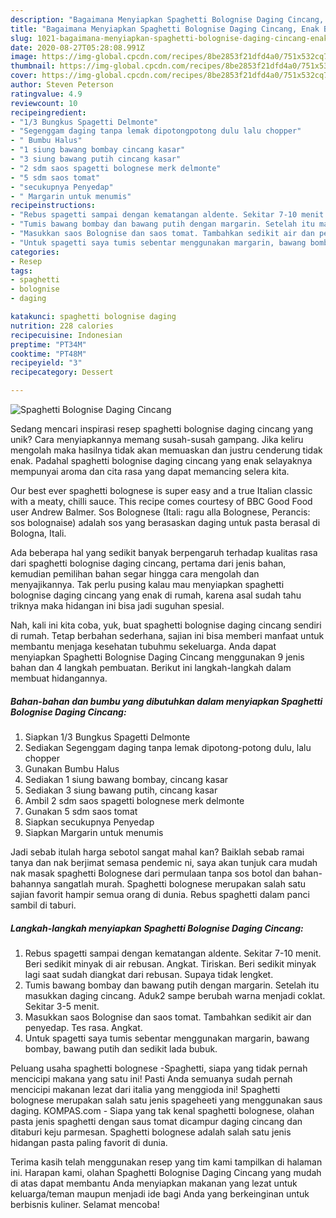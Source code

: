 ```yaml
---
description: "Bagaimana Menyiapkan Spaghetti Bolognise Daging Cincang, Enak Banget"
title: "Bagaimana Menyiapkan Spaghetti Bolognise Daging Cincang, Enak Banget"
slug: 1021-bagaimana-menyiapkan-spaghetti-bolognise-daging-cincang-enak-banget
date: 2020-08-27T05:28:08.991Z
image: https://img-global.cpcdn.com/recipes/8be2853f21dfd4a0/751x532cq70/spaghetti-bolognise-daging-cincang-foto-resep-utama.jpg
thumbnail: https://img-global.cpcdn.com/recipes/8be2853f21dfd4a0/751x532cq70/spaghetti-bolognise-daging-cincang-foto-resep-utama.jpg
cover: https://img-global.cpcdn.com/recipes/8be2853f21dfd4a0/751x532cq70/spaghetti-bolognise-daging-cincang-foto-resep-utama.jpg
author: Steven Peterson
ratingvalue: 4.9
reviewcount: 10
recipeingredient:
- "1/3 Bungkus Spagetti Delmonte"
- "Segenggam daging tanpa lemak dipotongpotong dulu lalu chopper"
- " Bumbu Halus"
- "1 siung bawang bombay cincang kasar"
- "3 siung bawang putih cincang kasar"
- "2 sdm saos spagetti bolognese merk delmonte"
- "5 sdm saos tomat"
- "secukupnya Penyedap"
- " Margarin untuk menumis"
recipeinstructions:
- "Rebus spagetti sampai dengan kematangan aldente. Sekitar 7-10 menit. Beri sedikit minyak di air rebusan. Angkat. Tiriskan. Beri sedikit minyak lagi saat sudah diangkat dari rebusan. Supaya tidak lengket."
- "Tumis bawang bombay dan bawang putih dengan margarin. Setelah itu masukkan daging cincang. Aduk2 sampe berubah warna menjadi coklat. Sekitar 3-5 menit."
- "Masukkan saos Bolognise dan saos tomat. Tambahkan sedikit air dan penyedap. Tes rasa. Angkat."
- "Untuk spagetti saya tumis sebentar menggunakan margarin, bawang bombay, bawang putih dan sedikit lada bubuk."
categories:
- Resep
tags:
- spaghetti
- bolognise
- daging

katakunci: spaghetti bolognise daging 
nutrition: 228 calories
recipecuisine: Indonesian
preptime: "PT34M"
cooktime: "PT48M"
recipeyield: "3"
recipecategory: Dessert

---
```



![Spaghetti Bolognise Daging Cincang](https://img-global.cpcdn.com/recipes/8be2853f21dfd4a0/751x532cq70/spaghetti-bolognise-daging-cincang-foto-resep-utama.jpg)

Sedang mencari inspirasi resep spaghetti bolognise daging cincang yang unik? Cara menyiapkannya memang susah-susah gampang. Jika keliru mengolah maka hasilnya tidak akan memuaskan dan justru cenderung tidak enak. Padahal spaghetti bolognise daging cincang yang enak selayaknya mempunyai aroma dan cita rasa yang dapat memancing selera kita.

Our best ever spaghetti bolognese is super easy and a true Italian classic with a meaty, chilli sauce. This recipe comes courtesy of BBC Good Food user Andrew Balmer. Sos Bolognese (Itali: ragu alla Bolognese, Perancis: sos bolognaise) adalah sos yang berasaskan daging untuk pasta berasal di Bologna, Itali.

Ada beberapa hal yang sedikit banyak berpengaruh terhadap kualitas rasa dari spaghetti bolognise daging cincang, pertama dari jenis bahan, kemudian pemilihan bahan segar hingga cara mengolah dan menyajikannya. Tak perlu pusing kalau mau menyiapkan spaghetti bolognise daging cincang yang enak di rumah, karena asal sudah tahu triknya maka hidangan ini bisa jadi suguhan spesial.


Nah, kali ini kita coba, yuk, buat spaghetti bolognise daging cincang sendiri di rumah. Tetap berbahan sederhana, sajian ini bisa memberi manfaat untuk membantu menjaga kesehatan tubuhmu sekeluarga. Anda dapat menyiapkan Spaghetti Bolognise Daging Cincang menggunakan 9 jenis bahan dan 4 langkah pembuatan. Berikut ini langkah-langkah dalam membuat hidangannya.

<!--inarticleads1-->

##### Bahan-bahan dan bumbu yang dibutuhkan dalam menyiapkan Spaghetti Bolognise Daging Cincang:

1. Siapkan 1/3 Bungkus Spagetti Delmonte
1. Sediakan Segenggam daging tanpa lemak dipotong-potong dulu, lalu chopper
1. Gunakan  Bumbu Halus
1. Sediakan 1 siung bawang bombay, cincang kasar
1. Sediakan 3 siung bawang putih, cincang kasar
1. Ambil 2 sdm saos spagetti bolognese merk delmonte
1. Gunakan 5 sdm saos tomat
1. Siapkan secukupnya Penyedap
1. Siapkan  Margarin untuk menumis


Jadi sebab itulah harga sebotol sangat mahal kan? Baiklah sebab ramai tanya dan nak berjimat semasa pendemic ni, saya akan tunjuk cara mudah nak masak spaghetti Bolognese dari permulaan tanpa sos botol dan bahan-bahannya sangatlah murah. Spaghetti bolognese merupakan salah satu sajian favorit hampir semua orang di dunia. Rebus spaghetti dalam panci sambil di taburi. 

<!--inarticleads2-->

##### Langkah-langkah menyiapkan Spaghetti Bolognise Daging Cincang:

1. Rebus spagetti sampai dengan kematangan aldente. Sekitar 7-10 menit. Beri sedikit minyak di air rebusan. Angkat. Tiriskan. Beri sedikit minyak lagi saat sudah diangkat dari rebusan. Supaya tidak lengket.
1. Tumis bawang bombay dan bawang putih dengan margarin. Setelah itu masukkan daging cincang. Aduk2 sampe berubah warna menjadi coklat. Sekitar 3-5 menit.
1. Masukkan saos Bolognise dan saos tomat. Tambahkan sedikit air dan penyedap. Tes rasa. Angkat.
1. Untuk spagetti saya tumis sebentar menggunakan margarin, bawang bombay, bawang putih dan sedikit lada bubuk.


Peluang usaha spaghetti bolognese -Spaghetti, siapa yang tidak pernah mencicipi makana yang satu ini! Pasti Anda semuanya sudah pernah mencicipi makanan lezat dari italia yang menggioda ini! Spaghetti bolognese merupakan salah satu jenis spageheeti yang menggunakan saus daging. KOMPAS.com - Siapa yang tak kenal spaghetti bolognese, olahan pasta jenis spaghetti dengan saus tomat dicampur daging cincang dan ditaburi keju parmesan. Spaghetti bolognese adalah salah satu jenis hidangan pasta paling favorit di dunia. 

Terima kasih telah menggunakan resep yang tim kami tampilkan di halaman ini. Harapan kami, olahan Spaghetti Bolognise Daging Cincang yang mudah di atas dapat membantu Anda menyiapkan makanan yang lezat untuk keluarga/teman maupun menjadi ide bagi Anda yang berkeinginan untuk berbisnis kuliner. Selamat mencoba!
